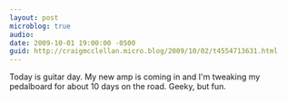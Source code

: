 ```yaml
---
layout: post
microblog: true
audio: 
date: 2009-10-01 19:00:00 -0500
guid: http://craigmcclellan.micro.blog/2009/10/02/t4554713631.html
---
```

Today is guitar day.  My new amp is coming in and I'm tweaking my pedalboard for about 10 days on the road.  Geeky, but fun.
